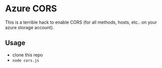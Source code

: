 # Azure CORS

This is a terrible hack to enable CORS (for all methods, hosts,
etc.. on your azure storage account).


## Usage

  - clone this repo
  - `node cors.js`
